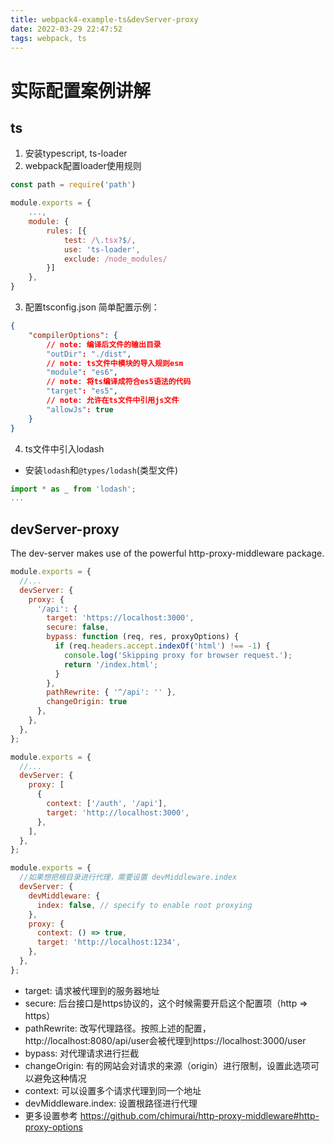 ```yaml
---
title: webpack4-example-ts&devServer-proxy
date: 2022-03-29 22:47:52
tags: webpack, ts
---
```

# 实际配置案例讲解
## ts
1. 安装typescript, ts-loader
2. webpack配置loader使用规则
<!-- more -->
``` javascript
const path = require('path')

module.exports = {
    ...,
    module: {
        rules: [{
            test: /\.tsx?$/,
            use: 'ts-loader',
            exclude: /node_modules/
        }]
    },
}
```
3. 配置tsconfig.json
简单配置示例：
``` json
{
    "compilerOptions": {
        // note: 编译后文件的输出目录
        "outDir": "./dist",
        // note: ts文件中模块的导入规则esm
        "module": "es6",
        // note: 将ts编译成符合es5语法的代码
        "target": "es5",
        // note: 允许在ts文件中引用js文件
        "allowJs": true
    }
}
```

4. ts文件中引入lodash
* 安装`lodash`和`@types/lodash`(类型文件)
``` typescript
import * as _ from 'lodash';
...

```

## devServer-proxy
The dev-server makes use of the powerful http-proxy-middleware package.
``` javascript
module.exports = {
  //...
  devServer: {
    proxy: {
      '/api': {
        target: 'https://localhost:3000',
        secure: false,
        bypass: function (req, res, proxyOptions) {
          if (req.headers.accept.indexOf('html') !== -1) {
            console.log('Skipping proxy for browser request.');
            return '/index.html';
          }
        },
        pathRewrite: { '^/api': '' },
        changeOrigin: true
      },
    },
  },
};
```
``` javascript
module.exports = {
  //...
  devServer: {
    proxy: [
      {
        context: ['/auth', '/api'],
        target: 'http://localhost:3000',
      },
    ],
  },
};
```
``` javascript
module.exports = {
  //如果想把根目录进行代理，需要设置 devMiddleware.index
  devServer: {
    devMiddleware: {
      index: false, // specify to enable root proxying
    },
    proxy: {
      context: () => true,
      target: 'http://localhost:1234',
    },
  },
};
```
* target: 请求被代理到的服务器地址
* secure: 后台接口是https协议的，这个时候需要开启这个配置项（http => https）
* pathRewrite: 改写代理路径。按照上述的配置，http://localhost:8080/api/user会被代理到https://localhost:3000/user
* bypass: 对代理请求进行拦截
* changeOrigin: 有的网站会对请求的来源（origin）进行限制，设置此选项可以避免这种情况
* context: 可以设置多个请求代理到同一个地址
* devMiddleware.index: 设置根路径进行代理
* 更多设置参考 https://github.com/chimurai/http-proxy-middleware#http-proxy-options